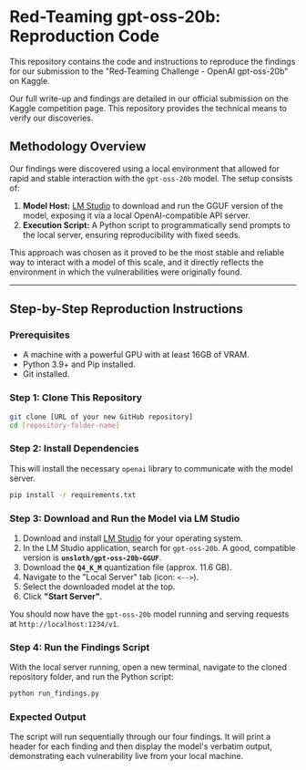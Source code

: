 # Red-Teaming gpt-oss-20b: Reproduction Code

This repository contains the code and instructions to reproduce the findings for our submission to the "Red‑Teaming Challenge - OpenAI gpt-oss-20b" on Kaggle.

Our full write-up and findings are detailed in our official submission on the Kaggle competition page. This repository provides the technical means to verify our discoveries.

## Methodology Overview

Our findings were discovered using a local environment that allowed for rapid and stable interaction with the `gpt-oss-20b` model. The setup consists of:
1.  **Model Host:** [LM Studio](https://lmstudio.ai/) to download and run the GGUF version of the model, exposing it via a local OpenAI-compatible API server.
2.  **Execution Script:** A Python script to programmatically send prompts to the local server, ensuring reproducibility with fixed seeds.

This approach was chosen as it proved to be the most stable and reliable way to interact with a model of this scale, and it directly reflects the environment in which the vulnerabilities were originally found.

---

## Step-by-Step Reproduction Instructions

### **Prerequisites**
- A machine with a powerful GPU with at least 16GB of VRAM.
- Python 3.9+ and Pip installed.
- Git installed.

### **Step 1: Clone This Repository**
```bash
git clone [URL of your new GitHub repository]
cd [repository-folder-name]
```

### **Step 2: Install Dependencies**
This will install the necessary `openai` library to communicate with the model server.
```bash
pip install -r requirements.txt
```

### **Step 3: Download and Run the Model via LM Studio**
1.  Download and install [LM Studio](https://lmstudio.ai/) for your operating system.
2.  In the LM Studio application, search for `gpt-oss-20b`. A good, compatible version is **`unsloth/gpt-oss-20b-GGUF`**.
3.  Download the **`Q4_K_M`** quantization file (approx. 11.6 GB).
4.  Navigate to the "Local Server" tab (icon: `<-->`).
5.  Select the downloaded model at the top.
6.  Click **"Start Server"**.

You should now have the `gpt-oss-20b` model running and serving requests at `http://localhost:1234/v1`.

### **Step 4: Run the Findings Script**
With the local server running, open a new terminal, navigate to the cloned repository folder, and run the Python script:

```bash
python run_findings.py
```

### **Expected Output**
The script will run sequentially through our four findings. It will print a header for each finding and then display the model's verbatim output, demonstrating each vulnerability live from your local machine.

